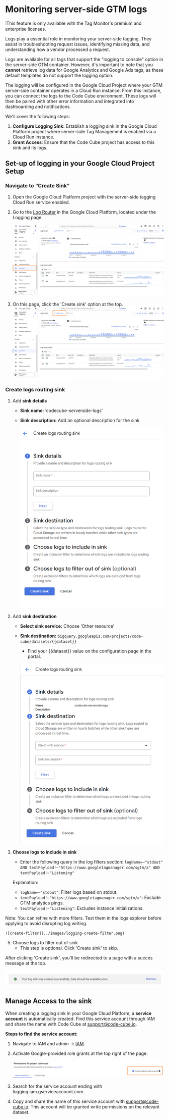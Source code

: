 # Monitoring server-side GTM logs

❕This feature is only available with the Tag Monitor's premium and enterprise licenses.

Logs play a essential role in monitoring your server-side tagging. They assist in troubleshooting request issues, identifying missing data, and understanding how a vendor processed a request.

Logs are available for all tags that support the "logging to console" option in the server-side GTM container. However, it's important to note that you **cannot** retrieve log data for Google Analytics and Google Ads tags, as these default templates do not support the logging option.

The logging will be configured in the Google Cloud Project where your GTM server-side container operates in a Cloud Run instance. From this instance, you can connect the logs to the Code Cube environment. These logs will then be paired with other error information and integrated into dashboarding and notifications.

We'll cover the following steps:

1. **Configure Logging Sink**: Establish a logging sink in the Google Cloud Platform project where server-side Tag Management is enabled via a Cloud Run instance.
2. **Grant Access**: Ensure that the Code Cube project has access to this sink and its logs.

## **Set-up of logging in your Google Cloud Project Setup**

### Navigate to “Create Sink”

1. Open the Google Cloud Platform project with the server-side tagging Cloud Run service enabled.
2. Go to the [Log Router](https://console.cloud.google.com/logs/router) in the Google Cloud Platform, located under the Logging page.
    
    ![router-nav](../images/log-router-nav.png)
    
3. On this page, click the 'Create sink' option at the top.    
    ![router-create-sink](../images/logging-creae-sink.png)

### Create logs routing sink

1. Add **sink details**
    - **Sink name**:  ‘codecube-serverside-logs’
    - **Sink description:** Add an optional description for the sink
        
        ![sink-details](../images/logging-sink-details.png)

        
2. Add **sink destination**
    - **Select sink service:** Choose ‘Other resource’
    - **Sink destination:** `bigquery.googleapis.com/projects/code-cube/datasets/{{dataset}}`
        - Find your {{dataset}} value on the configuration page in the portal.
            
        ![sink-destination](../images/logging-sink-destination.png)
            
3. **Choose logs to include in sink**
    - Enter the following query in the log filters section:
    `logName=~"stdout" AND textPayload!~"https://www.googletagmanager.com/sgtm/a" AND textPayload!~"Listening"`
    
    Explanation:
    
    - `logName=~"stdout"`: Filter logs based on stdout.
    - `textPayload!~"https://www.googletagmanager.com/sgtm/a"`: Exclude GTM analytics pings.
    - `textPayload!~"Listening"`: Excludes instance initializations.
    
Note: You can refine with more filters. Test them in the logs explorer before applying to avoid disrupting log writing.

    ![create-filter](../images/logging-create-filter.png)
    
5. Choose logs to filter out of sink 
    - This step is optional. Click 'Create sink' to skip.
   
After clicking 'Create sink', you'll be redirected to a page with a succes message at the top.

   ![sink-succesfull](../images/logging-sink-succesfull.png)

## **Manage Access to the sink**

When creating a logging sink in your Google Cloud Platform, a **service account** is automatically created. Find this service account through IAM and share the name with Code Cube at support@code-cube.io.

**Steps to find the service account:**

1. Navigate to IAM and admin → [IAM](https://console.cloud.google.com/iam-admin/iam).
2. Activate Google-provided role grants at the top right of the page.
    
    ![google-accounts](../images/logging-include-google-accounts.png)
    
 3. Search for the service account ending with logging.iam.gserviceaccount.com.
 4. Copy and share the name of this service account with support@code-cube.io. This account will be granted write permissions on the relevant dataset.
